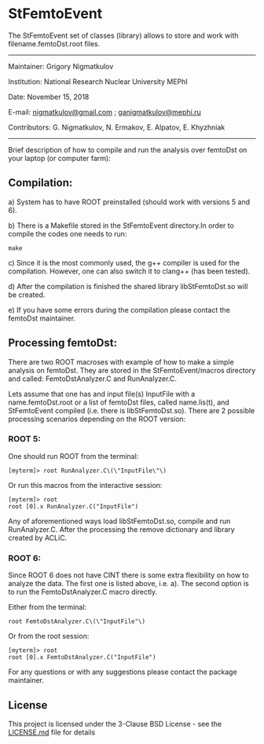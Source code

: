 # StFemtoEvent

The StFemtoEvent set of classes (library) allows to store and
work with filename.femtoDst.root files.

*****************************************************************

Maintainer:   Grigory Nigmatkulov

Institution:  National Research Nuclear University MEPhI

Date:         November 15, 2018

E-mail:       nigmatkulov@gmail.com ; ganigmatkulov@mephi.ru

Contributors:
  G. Nigmatkulov, N. Ermakov, E. Alpatov, E. Khyzhniak

*****************************************************************

Brief description of how to compile and run the analysis
over femtoDst on your laptop (or computer farm):

## Compilation:
a) System has to have ROOT preinstalled (should work with versions 5 and 6).

b) There is a Makefile stored in the StFemtoEvent directory.In order to compile the codes one needs to run:

```
make
```
c) Since it is the most commonly used, the g++ compiler is used for the compilation. However, one can also switch it to clang++ (has been tested).

d) After the compilation is finished the shared library libStFemtoDst.so will be created.

e) If you have some errors during the compilation please contact the femtoDst maintainer.

## Processing femtoDst:

There are two ROOT macroses with example of how to make a simple analysis on femtoDst. They are stored in the StFemtoEvent/macros directory and called: FemtoDstAnalyzer.C and RunAnalyzer.C.

Lets assume that one has and input file(s) InputFile with a name.femtoDst.root or a list of femtoDst files, called name.lis(t), and StFemtoEvent compiled (i.e. there is libStFemtoDst.so). There are 2 possible processing scenarios depending on the ROOT version:

### ROOT 5:

One should run ROOT from the terminal:
```
[myterm]> root RunAnalyzer.C\(\"InputFile\"\)
```

Or run this macros from the interactive session:
```
[myterm]> root
root [0].x RunAnalyzer.C("InputFile")
```

Any of aforementioned ways load libStFemtoDst.so, compile and run RunAnalyzer.C. After the processing the remove dictionary and library created by ACLiC.

### ROOT 6:

Since ROOT 6 does not have CINT there is some extra flexibility on how to analyze the data. The first one is listed above, i.e. a). The second option is to run the FemtoDstAnalyzer.C macro directly.

Either from the terminal:
```
root FemtoDstAnalyzer.C\(\"InputFile"\)
```

Or from the root session:
```
[myterm]> root
root [0].x FemtoDstAnalyzer.C("InputFile")
```

For any questions or with any suggestions please contact the package maintainer.

## License
This project is licensed under the 3-Clause BSD License - see the [LICENSE.md](LICENSE.md) file for details
